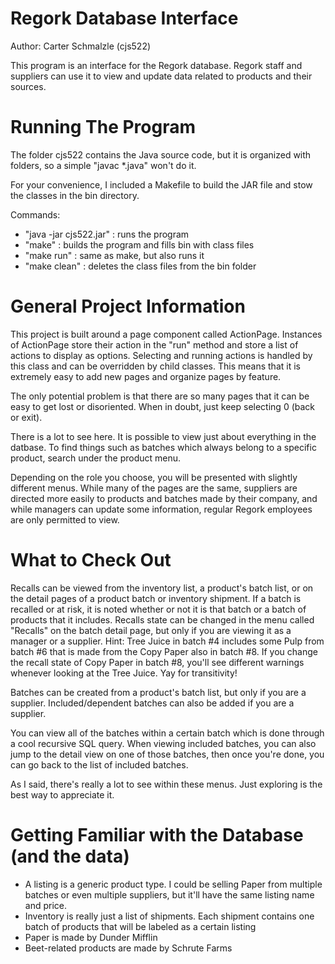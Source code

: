 Regork Database Interface
=========================
Author: Carter Schmalzle (cjs522)

This program is an interface for the Regork 
database. Regork staff and suppliers can use it 
to view and update data related to products and 
their sources.

Running The Program
===================
The folder cjs522 contains the Java source 
code, but it is organized with folders, so a 
simple "javac *.java" won't do it.

For your convenience, I included a Makefile 
to build the JAR file and stow the classes in the 
bin directory.

Commands: 
- "java -jar cjs522.jar" : runs the program
- "make" : builds the program and fills bin with class files
- "make run" : same as make, but also runs it
- "make clean" : deletes the class files from 
    the bin folder

General Project Information
===========================
This project is built around a page component 
called ActionPage. Instances of ActionPage store 
their action in the "run" method and store a list 
of actions to display as options. Selecting and 
running actions is handled by this class and can 
be overridden by child classes. This means that 
it is extremely easy to add new pages and 
organize pages by feature.

The only potential problem is that there are 
so many pages that it can be easy to get lost or 
disoriented. When in doubt, just keep selecting 0 
(back or exit).

There is a lot to see here. It is possible to 
view just about everything in the datbase. To 
find things such as batches which always belong 
to a specific product, search under the product 
menu.

Depending on the role you choose, you will be 
presented with slightly different menus. While 
many of the pages are the same, suppliers are 
directed more easily to products and batches made 
by their company, and while managers can update 
some information, regular Regork employees are 
only permitted to view. 

What to Check Out
=================
Recalls can be viewed from the inventory 
list, a product's batch list, or on the detail 
pages of a product batch or inventory shipment. 
If a batch is recalled or at risk, it is noted 
whether or not it is that batch or a batch of 
products that it includes. Recalls state can be 
changed in the menu called "Recalls" on the batch 
detail page, but only if you are viewing it as a 
manager or a supplier. Hint: Tree Juice in batch 
#4 includes some Pulp from batch #6 that is made 
from the Copy Paper also in batch #8. If you 
change the recall state of Copy Paper in batch 
#8, you'll see different warnings whenever 
looking at the Tree Juice. Yay for transitivity!

Batches can be created from a product's batch 
list, but only if you are a supplier. 
Included/dependent batches can also be added if 
you are a supplier.

You can view all of the batches within a 
certain batch which is done through a cool 
recursive SQL query. When viewing included 
batches, you can also jump to the detail view on 
one of those batches, then once you're done, you 
can go back to the list of included batches.

As I said, there's really a lot to see within 
these menus. Just exploring is the best way to 
appreciate it.

Getting Familiar with the Database (and the data)
================================================
- A listing is a generic product type. I 
    could be selling Paper from multiple batches or 
    even multiple suppliers, but it'll have the same 
    listing name and price.
- Inventory is really just a list of 
    shipments. Each shipment contains one batch of 
    products that will be labeled as a certain listing
- Paper is made by Dunder Mifflin
- Beet-related products are made by Schrute 
    Farms